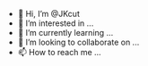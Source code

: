 - 👋 Hi, I’m @JKcut
- 👀 I’m interested in ...
- 🌱 I’m currently learning ...
- 💞️ I’m looking to collaborate on ...
- 📫 How to reach me ...

<!---
JKcut/JKcut is a ✨ special ✨ repository because its `README.md` (this file) appears on your GitHub profile.
You can click the Preview link to take a look at your changes.
--->
